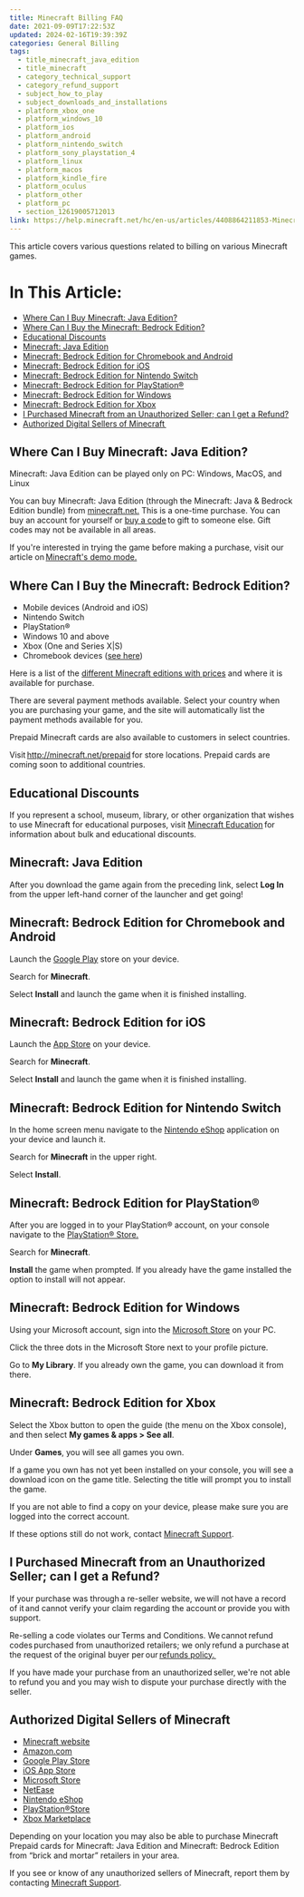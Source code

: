 ```yaml
---
title: Minecraft Billing FAQ
date: 2021-09-09T17:22:53Z
updated: 2024-02-16T19:39:39Z
categories: General Billing
tags:
  - title_minecraft_java_edition
  - title_minecraft
  - category_technical_support
  - category_refund_support
  - subject_how_to_play
  - subject_downloads_and_installations
  - platform_xbox_one
  - platform_windows_10
  - platform_ios
  - platform_android
  - platform_nintendo_switch
  - platform_sony_playstation_4
  - platform_linux
  - platform_macos
  - platform_kindle_fire
  - platform_oculus
  - platform_other
  - platform_pc
  - section_12619005712013
link: https://help.minecraft.net/hc/en-us/articles/4408864211853-Minecraft-Billing-FAQ
---
```


This article covers various questions related to billing on various Minecraft games.

# In This Article:

- [Where Can I Buy Minecraft: Java Edition?](#where-can-i-buy-minecraft-java-edition)
- [Where Can I Buy the Minecraft: Bedrock Edition?](#where-can-i-buy-the-minecraft-bedrock-edition)
- [Educational Discounts](#educational-discounts)
- [Minecraft: Java Edition](#minecraft-java-edition)
- [Minecraft: Bedrock Edition for Chromebook and Android](#minecraft-bedrock-edition-for-chromebook-and-android)
- [Minecraft: Bedrock Edition for iOS](#minecraft-bedrock-edition-for-ios)
- [Minecraft: Bedrock Edition for Nintendo Switch](#minecraft-bedrock-edition-for-nintendo-switch)
- [Minecraft: Bedrock Edition for PlayStation®](#minecraft-bedrock-edition-for-playstation)
- [Minecraft: Bedrock Edition for Windows](#minecraft-bedrock-edition-for-windows)
- [Minecraft: Bedrock Edition for Xbox](#minecraft-bedrock-edition-for-xbox)
- [I Purchased Minecraft from an Unauthorized Seller; can I get a Refund?](#i-purchased-minecraft-from-an-unauthorized-seller-can-i-get-a-refund)
- [Authorized Digital Sellers of Minecraft ](#authorized-digital-sellers-of-minecraft)

## Where Can I Buy Minecraft: Java Edition?

Minecraft: Java Edition can be played only on PC: Windows, MacOS, and Linux

You can buy Minecraft: Java Edition (through the Minecraft: Java & Bedrock Edition bundle) from [minecraft.net.](https://minecraft.net/store) This is a one-time purchase. You can buy an account for yourself or [buy a code](../Minecraft-Bedrock-Edition-Billing/How-to-Gift-Minecraft-and-Other-Minecraft-Games-Through-Minecraft-net.md) to gift to someone else. Gift codes may not be available in all areas.

If you're interested in trying the game before making a purchase, visit our article on [Minecraft's demo mode.](../Minecraft-Java-Edition-Technical/Minecraft-Java-Edition-Demo-Mode.md)

## Where Can I Buy the Minecraft: Bedrock Edition?

- Mobile devices (Android and iOS)
- Nintendo Switch
- PlayStation®
- Windows 10 and above
- Xbox (One and Series X\|S)
- Chromebook devices ([see here](https://minecrafthelp.zendesk.com/hc/en-us/articles/13803752803725))

Here is a list of the [different Minecraft editions with prices](../Minecraft-Bedrock-Edition-Billing/Different-Minecraft-Editions.md) and where it is available for purchase.

There are several payment methods available. Select your country when you are purchasing your game, and the site will automatically list the payment methods available for you.

Prepaid Minecraft cards are also available to customers in select countries.

Visit <http://minecraft.net/prepaid> for store locations. Prepaid cards are coming soon to additional countries.

## Educational Discounts

If you represent a school, museum, library, or other organization that wishes to use Minecraft for educational purposes, visit [Minecraft Education](https://education.minecraft.net/en-us/homepage) for information about bulk and educational discounts.

## Minecraft: Java Edition

After you download the game again from the preceding link, select **Log In** from the upper left-hand corner of the launcher and get going!

## Minecraft: Bedrock Edition for Chromebook and Android

Launch the [Google Play](https://play.google.com/store/apps/details?id=com.mojang.minecraftpe&hl=en_US) store on your device.

Search for **Minecraft**.

Select **Install** and launch the game when it is finished installing.

## Minecraft: Bedrock Edition for iOS

Launch the [App Store](https://apps.apple.com/us/app/minecraft/id479516143) on your device.

Search for **Minecraft**.

Select **Install** and launch the game when it is finished installing.

## Minecraft: Bedrock Edition for Nintendo Switch

In the home screen menu navigate to the [Nintendo eShop](https://store.nintendo.com/catalogsearch/result/?q=minecraft) application on your device and launch it.

Search for **Minecraft** in the upper right.

Select **Install**.

## Minecraft: Bedrock Edition for PlayStation®

After you are logged in to your PlayStation® account, on your console navigate to the [PlayStation® Store.](https://store.playstation.com/en-us/latest?gclid=5ed84ffd6a40162af9282eb7482f3249&gclsrc=3p.ds&ds_rl=1288848&msclkid=5ed84ffd6a40162af9282eb7482f3249)

Search for **Minecraft**.

**Install** the game when prompted. If you already have the game installed the option to install will not appear.

## Minecraft: Bedrock Edition for Windows

Using your Microsoft account, sign into the [Microsoft Store](https://www.xbox.com/en-US/microsoft-store) on your PC.

Click the three dots in the Microsoft Store next to your profile picture.

Go to **My Library**. If you already own the game, you can download it from there.

## Minecraft: Bedrock Edition for Xbox

Select the Xbox button to open the guide (the menu on the Xbox console), and then select **My games & apps \> See all**.

Under **Games**, you will see all games you own.

If a game you own has not yet been installed on your console, you will see a download icon on the game title. Selecting the title will prompt you to install the game.

If you are not able to find a copy on your device, please make sure you are logged into the correct account.

If these options still do not work, contact [Minecraft Support](https://aka.ms/Minecraft-Support).

## I Purchased Minecraft from an Unauthorized Seller; can I get a Refund?

If your purchase was through a re-seller website, we will not have a record of it and cannot verify your claim regarding the account or provide you with support. 

Re-selling a code violates our Terms and Conditions. We cannot refund codes purchased from unauthorized retailers; we only refund a purchase at the request of the original buyer per our [refunds policy. ](./Mojang-Studios-Refund-Policy.md)

If you have made your purchase from an unauthorized seller, we're not able to refund you and you may wish to dispute your purchase directly with the seller. 

## Authorized Digital Sellers of Minecraft 

- [Minecraft website](https://www.minecraft.net/en-us)
- [Amazon.com](https://www.amazon.com/)
- [Google Play Store](https://play.google.com/store/apps/collection/cluster?clp=ggELCgltaW5lY3JhZnQ%3D:S:ANO1ljIqm84&gsr=Cg6CAQsKCW1pbmVjcmFmdA%3D%3D:S:ANO1ljK_cnM)
- [iOS App Store](https://www.apple.com/app-store/)
- [Microsoft Store](https://www.xbox.com/en-US/microsoft-store)
- [NetEase](https://www.neteasegames.com/)
- [Nintendo eShop](https://store.nintendo.com/catalogsearch/result/?q=minecraft)
- [PlayStation®Store](https://store.playstation.com/en-us/latest?gclid=5ed84ffd6a40162af9282eb7482f3249&gclsrc=3p.ds&ds_rl=1288848&msclkid=5ed84ffd6a40162af9282eb7482f3249)
- [Xbox Marketplace](https://marketplace.xbox.com/en-US/)

Depending on your location you may also be able to purchase Minecraft Prepaid cards for Minecraft: Java Edition and Minecraft: Bedrock Edition from “brick and mortar” retailers in your area. 

If you see or know of any unauthorized sellers of Minecraft, report them by contacting [Minecraft Support](https://aka.ms/Minecraft-Support).
